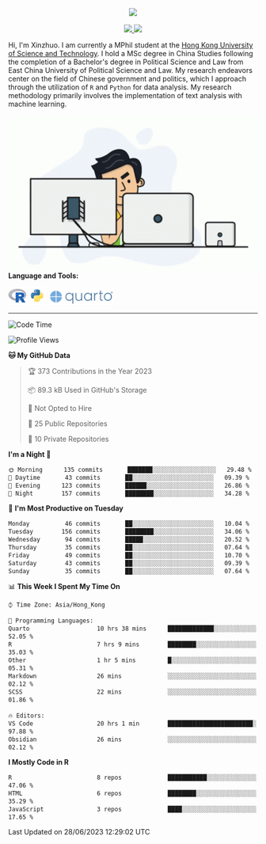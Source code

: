 <div align='center'>
<img src='https://readme-typing-svg.herokuapp.com?font=ubuntu&color=4d3900&center=true&lines=HKUST+Mphil+in+SOSC;Focus+on+China;Code+for+PoliSci'/>
</div>

<p align='center'>
 <a href='https://www.linkedin.com/in/xinzhuo-huang-5161011ba/' target='_blank'>
        <img src='https://img.shields.io/badge/linkedin%20-%230077B5.svg?&style=for-the-badge&logo=linkedin&logoColor=white'/>
    </a>
 <a href='https://twitter.com/HsinchoH' target='_blank'>
        <img src='https://img.shields.io/badge/Twitter-1DA1F2?style=for-the-badge&logo=twitter&logoColor=white'/>
    </a>
    </p>
    
Hi, I'm Xinzhuo. I am currently a MPhil student at the [Hong Kong University of Science and Technology](https://sosc.hkust.edu.hk/node/613). I hold a MSc degree in China Studies following the completion of a Bachelor's degree in Political Science and Law from East China University of Political Science and Law. My research endeavors center on the field of Chinese government and politics, which I approach through the utilization of `R` and `Python` for data analysis. My research methodology primarily involves the implementation of text analysis with machine learning.




<img align='right' src="https://github.com/xinzhuohkust/xinzhuohkust/blob/main/programmer.gif" width="590">



**Language and Tools:**  

<code><img height="36" src="https://raw.githubusercontent.com/github/explore/80688e429a7d4ef2fca1e82350fe8e3517d3494d/topics/r/r.png"></code>
<code><img height="36" src="https://raw.githubusercontent.com/github/explore/80688e429a7d4ef2fca1e82350fe8e3517d3494d/topics/python/python.png"></code>
<code><img height="32" src="https://github.com/quarto-dev/quarto-r/blob/main/man/figures/quarto.png"></code>

---
<!--START_SECTION:waka-->
![Code Time](http://img.shields.io/badge/Code%20Time-670%20hrs%2031%20mins-blue)

![Profile Views](http://img.shields.io/badge/Profile%20Views-3-blue)

**🐱 My GitHub Data** 

> 🏆 373 Contributions in the Year 2023
 > 
> 📦 89.3 kB Used in GitHub's Storage 
 > 
> 🚫 Not Opted to Hire
 > 
> 📜 25 Public Repositories 
 > 
> 🔑 10 Private Repositories  
 > 
**I'm a Night 🦉** 

```text
🌞 Morning      135 commits       ███████░░░░░░░░░░░░░░░░░░   29.48 % 
🌆 Daytime       43 commits       ██░░░░░░░░░░░░░░░░░░░░░░░   09.39 % 
🌃 Evening      123 commits       ██████░░░░░░░░░░░░░░░░░░░   26.86 % 
🌙 Night        157 commits       ████████░░░░░░░░░░░░░░░░░   34.28 % 

```
📅 **I'm Most Productive on Tuesday** 

```text
Monday          46 commits       ██░░░░░░░░░░░░░░░░░░░░░░░   10.04 % 
Tuesday        156 commits       ████████░░░░░░░░░░░░░░░░░   34.06 % 
Wednesday       94 commits       █████░░░░░░░░░░░░░░░░░░░░   20.52 % 
Thursday        35 commits       ██░░░░░░░░░░░░░░░░░░░░░░░   07.64 % 
Friday          49 commits       ██░░░░░░░░░░░░░░░░░░░░░░░   10.70 % 
Saturday        43 commits       ██░░░░░░░░░░░░░░░░░░░░░░░   09.39 % 
Sunday          35 commits       ██░░░░░░░░░░░░░░░░░░░░░░░   07.64 % 

```


📊 **This Week I Spent My Time On** 

```text
⌚︎ Time Zone: Asia/Hong_Kong

💬 Programming Languages: 
Quarto                   10 hrs 38 mins      █████████████░░░░░░░░░░░░   52.05 % 
R                        7 hrs 9 mins        ████████░░░░░░░░░░░░░░░░░   35.03 % 
Other                    1 hr 5 mins         █░░░░░░░░░░░░░░░░░░░░░░░░   05.31 % 
Markdown                 26 mins             ░░░░░░░░░░░░░░░░░░░░░░░░░   02.12 % 
SCSS                     22 mins             ░░░░░░░░░░░░░░░░░░░░░░░░░   01.86 % 

🔥 Editors: 
VS Code                  20 hrs 1 min        ████████████████████████░   97.88 % 
Obsidian                 26 mins             ░░░░░░░░░░░░░░░░░░░░░░░░░   02.12 % 

```

**I Mostly Code in R** 

```text
R                        8 repos             ███████████░░░░░░░░░░░░░░   47.06 % 
HTML                     6 repos             ████████░░░░░░░░░░░░░░░░░   35.29 % 
JavaScript               3 repos             ████░░░░░░░░░░░░░░░░░░░░░   17.65 % 

```



 Last Updated on 28/06/2023 12:29:02 UTC
<!--END_SECTION:waka-->
    
    
    
    
    
    
    
    
